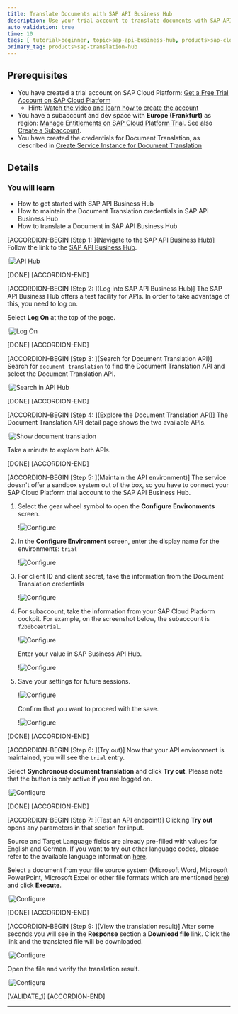 ```yaml
---
title: Translate Documents with SAP API Business Hub
description: Use your trial account to translate documents with SAP API Business Hub.
auto_validation: true
time: 10
tags: [ tutorial>beginner, topic>sap-api-business-hub, products>sap-cloud-platform]
primary_tag: products>sap-translation-hub
---
```


## Prerequisites
- You have created a trial account on SAP Cloud Platform: [Get a Free Trial Account on SAP Cloud Platform](hcp-create-trial-account)
    - Hint: [Watch the video and learn how to create the account](https://www.youtube.com/watch?v=n5luSQKYvQQ&feature=emb_logo)
- You have a subaccount and dev space with **Europe (Frankfurt)** as region: [Manage Entitlements on SAP Cloud Platform Trial](cp-trial-entitlements). See also [Create a Subaccount](https://help.sap.com/viewer/65de2977205c403bbc107264b8eccf4b/Cloud/en-US/261ba9ca868f469baf64c22257324a75.html).
- You have created the credentials for Document Translation, as described in [Create Service Instance for Document Translation](sth-enable-document-translation)

## Details
### You will learn
 - How to get started with SAP API Business Hub
 - How to maintain the Document Translation credentials in SAP API Business Hub
 - How to translate a Document in SAP API Business Hub

[ACCORDION-BEGIN [Step 1: ](Navigate to the SAP API Business Hub)]
Follow the link to the [SAP API Business Hub](https://api.sap.com/).

!![API Hub](01_API_hub.png)

[DONE]
[ACCORDION-END]

[ACCORDION-BEGIN [Step 2: ](Log into SAP API Business Hub)]
The SAP API Business Hub offers a test facility for APIs. In order to take advantage of this, you need to log on.

Select **Log On** at the top of the page.

!![Log On](04_API_hub_log_on.png)

[DONE]
[ACCORDION-END]

[ACCORDION-BEGIN [Step 3: ](Search for Document Translation API)]
Search for `document translation` to find the Document Translation API and select the Document Translation API.

!![Search in API Hub](02_API_hub_search.png)

[DONE]
[ACCORDION-END]


[ACCORDION-BEGIN [Step 4: ](Explore the Document Translation API)]
The Document Translation API detail page shows the two available APIs.

!![Show document translation](03_API_hub_document.png)

Take a minute to explore both APIs.

[DONE]
[ACCORDION-END]


[ACCORDION-BEGIN [Step 5: ](Maintain the API environment)]
The service doesn't offer a sandbox system out of the box, so you have to connect your SAP Cloud Platform trial account to the SAP API Business Hub.

1. Select the gear wheel symbol to open the **Configure Environments** screen.

    !![Configure](05_API_hub_configure.png)

2. In the **Configure Environment** screen, enter the display name for the environments: `trial`

    !![Configure](06_API_hub_configure.png)

3. For client ID and client secret, take the information from the Document Translation credentials

    !![Configure](07_API_hub_configure.png)

4. For subaccount, take the information from your SAP Cloud Platform cockpit. For example, on the screenshot below, the subaccount is `f2b0bceetrial`.

    !![Configure](08a_API_hub_account.png)

    Enter your value in SAP Business API Hub.

    !![Configure](08_API_hub_configure.png)

5. Save your settings for future sessions.

    !![Configure](09_API_hub_configure.png)

    Confirm that you want to proceed with the save.

    !![Configure](10_API_hub_configure.png)

[DONE]
[ACCORDION-END]

[ACCORDION-BEGIN [Step 6: ](Try out)]
Now that your API environment is maintained, you will see the `trial` entry.

Select **Synchronous document translation** and click **Try out**. Please note that the button is only active if you are logged on.

!![Configure](11_API_hub_try_out.png)


[DONE]
[ACCORDION-END]

[ACCORDION-BEGIN [Step 7: ](Test an API endpoint)]
Clicking **Try out** opens any parameters in that section for input.

Source and Target Language fields are already pre-filled with values for English and German. If you want to try out other language codes, please refer to the available language information [here](https://help.sap.com/viewer/9f73362817cd48339dd8a6acba160f7f/Cloud/en-US/6fc2e5ab04a94da4a0c3d0740a9bb2ff.html).

Select a document from your file source system (Microsoft Word, Microsoft PowerPoint, Microsoft Excel or other file formats which are mentioned [here](https://help.sap.com/viewer/9f73362817cd48339dd8a6acba160f7f/Cloud/en-US/a2dedd7861624a1a82d7ec7ea431a8e4.html)) and click **Execute**.

!![Configure](12_API_hub_try_out.png)

[DONE]
[ACCORDION-END]

[ACCORDION-BEGIN [Step 9: ](View the translation result)]
After some seconds you will see in the **Response** section a **Download file** link. Click the link and the translated file will be downloaded.

!![Configure](13_API_hub_translation.png)

Open the file and verify the translation result.

!![Configure](14_API_hub_translation.png)

[VALIDATE_1]
[ACCORDION-END]

---
